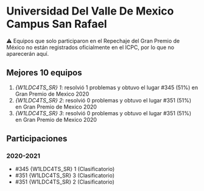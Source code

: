 # Universidad Del Valle De Mexico Campus San Rafael

:warning: Equipos que solo participaron en el Repechaje del Gran Premio de México no están registrados oficialmente en el ICPC, por lo que no aparecerán aquí.

## Mejores 10 equipos

1. _{W1LDC4TS_SR} 1_: resolvió 1 problemas y obtuvo el lugar #345 (51%) en Gran Premio de Mexico 2020
1. _{W1LDC4TS_SR} 2_: resolvió 0 problemas y obtuvo el lugar #351 (51%) en Gran Premio de Mexico 2020
1. _{W1LDC4TS_SR} 3_: resolvió 0 problemas y obtuvo el lugar #351 (51%) en Gran Premio de Mexico 2020

## Participaciones

### 2020-2021

- #345 {W1LDC4TS_SR} 1 (Clasificatorio)
- #351 {W1LDC4TS_SR} 3 (Clasificatorio)
- #351 {W1LDC4TS_SR} 2 (Clasificatorio)



